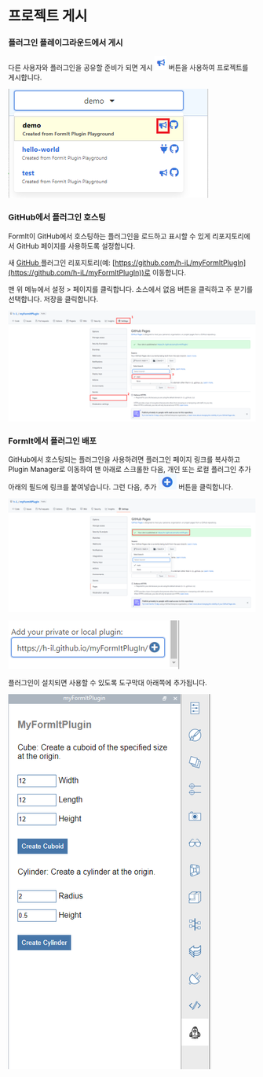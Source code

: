 # 프로젝트 게시

### 플러그인 플레이그라운드에서 게시

다른 사용자와 플러그인을 공유할 준비가 되면 게시 ![](<../../../.gitbook/assets/image (66).png>) 버튼을 사용하여 프로젝트를 게시합니다.

![](<../../../.gitbook/assets/publish a plugin.png>)

###

### GitHub에서 플러그인 호스팅

FormIt이 GitHub에서 호스팅하는 플러그인을 로드하고 표시할 수 있게 리포지토리에서 GitHub 페이지를 사용하도록 설정합니다.

새 [GitHub ](https://github.com)플러그인 리포지토리(예: [https://github.com/h-iL/myFormItPlugIn](https://github.com/h-iL/myFormItPlugIn))로 이동합니다.

맨 위 메뉴에서 설정 > 페이지를 클릭합니다. 소스에서 없음 버튼을 클릭하고 주 분기를 선택합니다. 저장을 클릭합니다.

![](<../../../.gitbook/assets/image (30).png>)

### FormIt에서 플러그인 배포

GitHub에서 호스팅되는 플러그인을 사용하려면 플러그인 페이지 링크를 복사하고 Plugin Manager로 이동하여 맨 아래로 스크롤한 다음, 개인 또는 로컬 플러그인 추가 아래의 필드에 링크를 붙여넣습니다. 그런 다음, 추가 ![](<../../../.gitbook/assets/image (58).png>) 버튼을 클릭합니다.

![](<../../../.gitbook/assets/image (80).png>)

![](<../../../.gitbook/assets/image (85).png>)

플러그인이 설치되면 사용할 수 있도록 도구막대 아래쪽에 추가됩니다.

![](<../../../.gitbook/assets/image (38).png>)
